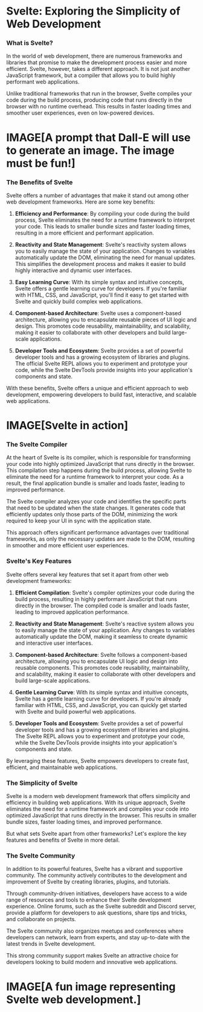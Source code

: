 # Svelte: Exploring the Simplicity of Web Development

### What is Svelte?

In the world of web development, there are numerous frameworks and libraries that promise to make the development
process easier and more efficient. Svelte, however, takes a different approach. It is not just another JavaScript
framework, but a compiler that allows you to build highly performant web applications.

Unlike traditional frameworks that run in the browser, Svelte compiles your code during the build process, producing
code that runs directly in the browser with no runtime overhead. This results in faster loading times and smoother user
experiences, even on low-powered devices.

# **IMAGE[A prompt that Dall-E will use to generate an image. The image must be fun!]**

### The Benefits of Svelte

Svelte offers a number of advantages that make it stand out among other web development frameworks. Here are some key
benefits:

1. **Efficiency and Performance**: By compiling your code during the build process, Svelte eliminates the need for a
   runtime framework to interpret your code. This leads to smaller bundle sizes and faster loading times, resulting in a
   more efficient and performant application.

2. **Reactivity and State Management**: Svelte's reactivity system allows you to easily manage the state of your
   application. Changes to variables automatically update the DOM, eliminating the need for manual updates. This
   simplifies the development process and makes it easier to build highly interactive and dynamic user interfaces.

3. **Easy Learning Curve**: With its simple syntax and intuitive concepts, Svelte offers a gentle learning curve for
   developers. If you're familiar with HTML, CSS, and JavaScript, you'll find it easy to get started with Svelte and
   quickly build complex web applications.

4. **Component-based Architecture**: Svelte uses a component-based architecture, allowing you to encapsulate reusable
   pieces of UI logic and design. This promotes code reusability, maintainability, and scalability, making it easier to
   collaborate with other developers and build large-scale applications.

5. **Developer Tools and Ecosystem**: Svelte provides a set of powerful developer tools and has a growing ecosystem of
   libraries and plugins. The official Svelte REPL allows you to experiment and prototype your code, while the Svelte
   DevTools provide insights into your application's components and state.

With these benefits, Svelte offers a unique and efficient approach to web development, empowering developers to build
fast, interactive, and scalable web applications.

# **IMAGE[Svelte in action]**

### The Svelte Compiler

At the heart of Svelte is its compiler, which is responsible for transforming your code into highly optimized JavaScript
that runs directly in the browser. This compilation step happens during the build process, allowing Svelte to eliminate
the need for a runtime framework to interpret your code. As a result, the final application bundle is smaller and loads
faster, leading to improved performance.

The Svelte compiler analyzes your code and identifies the specific parts that need to be updated when the state changes.
It generates code that efficiently updates only those parts of the DOM, minimizing the work required to keep your UI in
sync with the application state.

This approach offers significant performance advantages over traditional frameworks, as only the necessary updates are
made to the DOM, resulting in smoother and more efficient user experiences.

### Svelte's Key Features

Svelte offers several key features that set it apart from other web development frameworks:

1. **Efficient Compilation**: Svelte's compiler optimizes your code during the build process, resulting in highly
   performant JavaScript that runs directly in the browser. The compiled code is smaller and loads faster, leading to
   improved application performance.

2. **Reactivity and State Management**: Svelte's reactive system allows you to easily manage the state of your
   application. Any changes to variables automatically update the DOM, making it seamless to create dynamic and
   interactive user interfaces.

3. **Component-based Architecture**: Svelte follows a component-based architecture, allowing you to encapsulate UI logic
   and design into reusable components. This promotes code reusability, maintainability, and scalability, making it
   easier to collaborate with other developers and build large-scale applications.

4. **Gentle Learning Curve**: With its simple syntax and intuitive concepts, Svelte has a gentle learning curve for
   developers. If you're already familiar with HTML, CSS, and JavaScript, you can quickly get started with Svelte and
   build powerful web applications.

5. **Developer Tools and Ecosystem**: Svelte provides a set of powerful developer tools and has a growing ecosystem of
   libraries and plugins. The Svelte REPL allows you to experiment and prototype your code, while the Svelte DevTools
   provide insights into your application's components and state.

By leveraging these features, Svelte empowers developers to create fast, efficient, and maintainable web applications.

### The Simplicity of Svelte

Svelte is a modern web development framework that offers simplicity and efficiency in building web applications. With
its unique approach, Svelte eliminates the need for a runtime framework and compiles your code into optimized JavaScript
that runs directly in the browser. This results in smaller bundle sizes, faster loading times, and improved performance.

But what sets Svelte apart from other frameworks? Let's explore the key features and benefits of Svelte in more detail.

### The Svelte Community

In addition to its powerful features, Svelte has a vibrant and supportive community. The community actively contributes
to the development and improvement of Svelte by creating libraries, plugins, and tutorials.

Through community-driven initiatives, developers have access to a wide range of resources and tools to enhance their
Svelte development experience. Online forums, such as the Svelte subreddit and Discord server, provide a platform for
developers to ask questions, share tips and tricks, and collaborate on projects.

The Svelte community also organizes meetups and conferences where developers can network, learn from experts, and stay
up-to-date with the latest trends in Svelte development.

This strong community support makes Svelte an attractive choice for developers looking to build modern and innovative
web applications.

# **IMAGE[A fun image representing Svelte web development.]**



